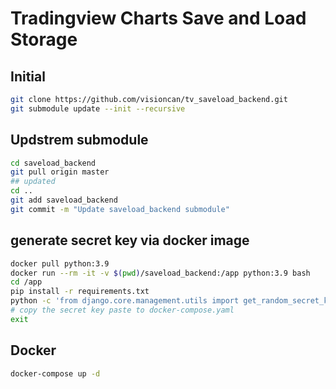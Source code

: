 # Tradingview Charts Save and Load Storage 

## Initial

```sh
git clone https://github.com/visioncan/tv_saveload_backend.git
git submodule update --init --recursive
```

## Updstrem submodule

```sh
cd saveload_backend
git pull origin master
## updated
cd ..
git add saveload_backend
git commit -m "Update saveload_backend submodule"
```

## generate secret key via docker image

```sh
docker pull python:3.9
docker run --rm -it -v $(pwd)/saveload_backend:/app python:3.9 bash
cd /app
pip install -r requirements.txt
python -c 'from django.core.management.utils import get_random_secret_key; print(get_random_secret_key())'
# copy the secret key paste to docker-compose.yaml
exit
```

## Docker

```sh
docker-compose up -d
```
